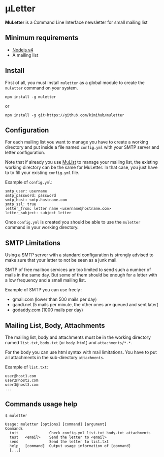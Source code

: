 # µLetter
**MuLetter** is a Command Line Interface newsletter for small mailing list

## Minimum requirements

- [Nodejs v4](https://nodejs.org)
- A mailing list

## Install

First of all, you must install `muletter` as a global module to create the `muletter` command on your system.

    npm install -g muletter

or

    npm install -g git+https://github.com/kimihub/muletter


## Configuration

For each mailing list you want to manage you have to create a working directory and put inside a file named `config.yml` with your SMTP server and letter configuration.

Note that if already you use [MuList](https://github.com/kimihub/mulist) to manage your mailing list, the existing working directory can be the same for MuLetter. In that case, you just have to to fill your existing `config.yml` file.

Example of `config.yml`:

    smtp_user: username
    smtp_password: password
    smtp_host: smtp.hostname.com
    smtp_ssl: true
    letter_from: letter name <username@hostname.com>
    letter_subject: subject letter


Once `config.yml` is created you should be able to use the `muletter` command in your working directory.

## SMTP Limitations

Using a SMTP server with a standard configuration is strongly advised to make sure that your letter to not be seen as a junk mail. 

SMTP of free mailbox services are too limited to send such a number of mails in the same day. But some of them should be enough for a letter with a low frequency and a small mailing list.

Example of SMTP you can use freely :

- gmail.com (lower than 500 mails per day)
- gandi.net (5 mails per minute, the other ones are queued and sent later)
- godaddy.com (1000 mails per day)

## Mailing List, Body, Attachments

The mailing list, body and attachments must be in the working directory named `list.txt`, `body.txt` (or `body.html`) and `attachments/*.*`.

For the body you can use html syntax with mail limitations. You have to put all attachments in the sub-directory `attachments`.

Example of `list.txt`:

    user@host1.com
    user2@host2.com
    user3@host3.com
    ...

## Commands usage help

    $ muletter

    Usage: muletter [options] [command] [argument]
    Commands 
      init              Check config.yml list.txt body.txt attachments
      test   <email>    Send the letter to <email>
      send              Send the letter to list.txt
      help   [command]  Output usage information of [command]
      [...]

